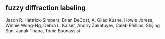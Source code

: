 fuzzy diffraction labeling
--------------------------

Jason R. Hattrick-Simpers, Brian DeCost, A. Gilad Kusne, Howie Joress, Winnie Wong-Ng, Debra L. Kaiser, Andriy Zakatuyev, Caleb Phillips, Shijing Sun, Janak Thapa, Tonio Buonassisi

